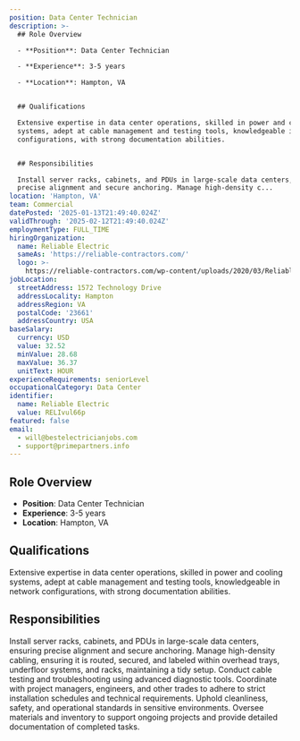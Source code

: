 ```yaml
---
position: Data Center Technician
description: >-
  ## Role Overview

  - **Position**: Data Center Technician

  - **Experience**: 3-5 years

  - **Location**: Hampton, VA


  ## Qualifications

  Extensive expertise in data center operations, skilled in power and cooling
  systems, adept at cable management and testing tools, knowledgeable in network
  configurations, with strong documentation abilities.


  ## Responsibilities

  Install server racks, cabinets, and PDUs in large-scale data centers, ensuring
  precise alignment and secure anchoring. Manage high-density c...
location: 'Hampton, VA'
team: Commercial
datePosted: '2025-01-13T21:49:40.024Z'
validThrough: '2025-02-12T21:49:40.024Z'
employmentType: FULL_TIME
hiringOrganization:
  name: Reliable Electric
  sameAs: 'https://reliable-contractors.com/'
  logo: >-
    https://reliable-contractors.com/wp-content/uploads/2020/03/Reliable-Electric-Logo.jpg
jobLocation:
  streetAddress: 1572 Technology Drive
  addressLocality: Hampton
  addressRegion: VA
  postalCode: '23661'
  addressCountry: USA
baseSalary:
  currency: USD
  value: 32.52
  minValue: 28.68
  maxValue: 36.37
  unitText: HOUR
experienceRequirements: seniorLevel
occupationalCategory: Data Center
identifier:
  name: Reliable Electric
  value: RELIvul66p
featured: false
email:
  - will@bestelectricianjobs.com
  - support@primepartners.info
---
```




## Role Overview
- **Position**: Data Center Technician
- **Experience**: 3-5 years
- **Location**: Hampton, VA

## Qualifications
Extensive expertise in data center operations, skilled in power and cooling systems, adept at cable management and testing tools, knowledgeable in network configurations, with strong documentation abilities.

## Responsibilities
Install server racks, cabinets, and PDUs in large-scale data centers, ensuring precise alignment and secure anchoring. Manage high-density cabling, ensuring it is routed, secured, and labeled within overhead trays, underfloor systems, and racks, maintaining a tidy setup. Conduct cable testing and troubleshooting using advanced diagnostic tools. Coordinate with project managers, engineers, and other trades to adhere to strict installation schedules and technical requirements. Uphold cleanliness, safety, and operational standards in sensitive environments. Oversee materials and inventory to support ongoing projects and provide detailed documentation of completed tasks.